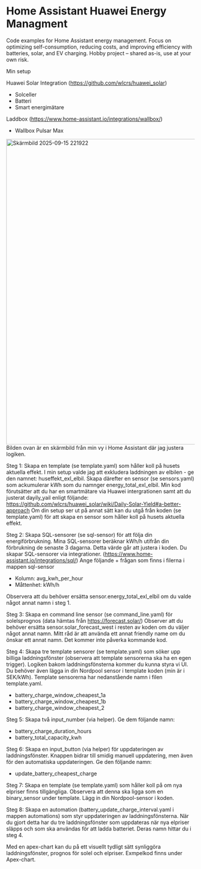 # Home Assistant Huawei Energy Managment
Code examples for Home Assistant energy management. Focus on optimizing self-consumption, reducing costs, and improving efficiency with batteries, solar, and EV charging. Hobby project – shared as-is, use at your own risk.

Min setup

Huawei Solar Integration (https://github.com/wlcrs/huawei_solar)
- Solceller
- Batteri
- Smart energimätare

Laddbox (https://www.home-assistant.io/integrations/wallbox/)
- Wallbox Pulsar Max 

<img width="1812" height="814" alt="Skärmbild 2025-09-15 221922" src="https://github.com/user-attachments/assets/36321474-aa4d-4384-b6cf-5126dd4b973d" /> Bilden ovan är en skärmbild från min vy i Home Assistant där jag justera logiken. 

Steg 1: Skapa en template (se template.yaml) som håller koll på husets aktuella effekt. I min setup valde jag att exkludera laddningen av elbilen  - ge den namnet: huseffekt_exl_elbil. Skapa därefter en sensor (se sensors.yaml) som ackumulerar kWh som du namnger energy_total_exl_elbil. 
Min kod förutsätter att du har en smartmätare via Huawei intergrationen samt att du justerat dayily_yail enligt följande: https://github.com/wlcrs/huawei_solar/wiki/Daily-Solar-Yield#a-better-approach
Om din setup ser ut på annat sätt kan du utgå från koden (se template.yaml) för att skapa en sensor som håller koll på husets aktuella effekt. 

Steg 2: Skapa SQL-sensorer (se sql-sensor) för att följa din energiförbrukning. Mina SQL-sensorer beräknar kWh/h utifrån din förbrukning de senaste 3 dagarna. Detta värde går att justera i koden. Du skapar SQL-sensorer via integrationer. (https://www.home-assistant.io/integrations/sql/)
Ange följande + frågan som finns i filerna i mappen sql-sensor
- Kolumn: avg_kwh_per_hour
- Måttenhet: kWh/h

Observera att du behöver ersätta sensor.energy_total_exl_elbil om du valde något annat namn i steg 1. 

Steg 3: Skapa en command line sensor (se command_line.yaml) för solelsprognos (data hämtas från https://forecast.solar/)
Observer att du behöver ersätta sensor.solar_forecast_west i resten av koden om du väljer något annat namn. Mitt råd är att använda ett annat friendly name om du önskar ett annat namn. Det kommer inte påverka kommande kod. 

Steg 4: Skapa tre template sensorer (se template.yaml) som söker upp billiga laddningsfönster (observera att template sensorerna ska ha en egen trigger). Logiken bakom laddningsfönsterna kommer du kunna styra vi UI. Du behöver även lägga in din Nordpool sensor i template koden (min är i SEK/kWh). Template sensorerna har nedanstående namn i filen template.yaml.
- battery_charge_window_cheapest_1a
- battery_charge_window_cheapest_1b
- battery_charge_window_cheapest_2

Steg 5: Skapa två input_number (via helper). Ge dem följande namn:
- battery_charge_duration_hours
- battery_total_capacity_kwh

Steg 6: Skapa en input_button (via helper) för uppdateringen av laddningsfönster. Knappen bidrar till smidig manuell uppdatering, men även för den automatiska uppdateringen. Ge den följande namn: 
- update_battery_cheapest_charge

Steg 7: Skapa en template (se template.yaml) som håller koll på om nya elpriser finns tillgängliga. Observera att denna ska ligga som en binary_sensor under template. Lägg in din Nordpool-sensor i koden. 

Steg 8: Skapa en automation (battery_update_charge_interval.yaml i mappen automations) som styr uppdateringen av laddningsfönsterna. När du gjort detta har du tre laddningsfönster som uppdateras när nya elpriser släpps och som ska användas för att ladda batteriet. Deras namn hittar du i steg 4. 

Med en apex-chart kan du på ett visuellt tydligt sätt synliggöra laddningsfönster, prognos för solel och elpriser. Exmpelkod finns under Apex-chart. 
